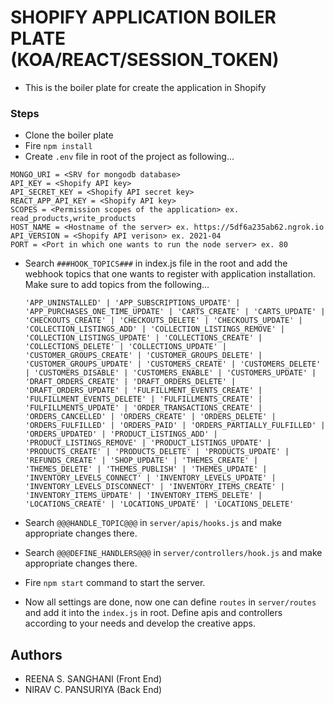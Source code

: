 # SHOPIFY APPLICATION BOILER PLATE (KOA/REACT/SESSION_TOKEN)

-   This is the boiler plate for create the application in Shopify

### Steps

-   Clone the boiler plate
-   Fire `npm install`
-   Create `.env` file in root of the project as following...

```
MONGO_URI = <SRV for mongodb database>
API_KEY = <Shopify API key>
API_SECRET_KEY = <Shopify API secret key>
REACT_APP_API_KEY = <Shopify API key>
SCOPES = <Permission scopes of the application> ex. read_products,write_products
HOST_NAME = <Hostname of the server> ex. https://5df6a235ab62.ngrok.io
API_VERSION = <Shopify API verison> ex. 2021-04
PORT = <Port in which one wants to run the node server> ex. 80
```

-   Search `###HOOK_TOPICS###` in index.js file in the root and add the webhook topics that one wants to register with application installation. Make sure to add topics from the following...

    `'APP_UNINSTALLED' | 'APP_SUBSCRIPTIONS_UPDATE' | 'APP_PURCHASES_ONE_TIME_UPDATE' | 'CARTS_CREATE' | 'CARTS_UPDATE' | 'CHECKOUTS_CREATE' | 'CHECKOUTS_DELETE' | 'CHECKOUTS_UPDATE' | 'COLLECTION_LISTINGS_ADD' | 'COLLECTION_LISTINGS_REMOVE' | 'COLLECTION_LISTINGS_UPDATE' | 'COLLECTIONS_CREATE' | 'COLLECTIONS_DELETE' | 'COLLECTIONS_UPDATE' | 'CUSTOMER_GROUPS_CREATE' | 'CUSTOMER_GROUPS_DELETE' | 'CUSTOMER_GROUPS_UPDATE' | 'CUSTOMERS_CREATE' | 'CUSTOMERS_DELETE' | 'CUSTOMERS_DISABLE' | 'CUSTOMERS_ENABLE' | 'CUSTOMERS_UPDATE' | 'DRAFT_ORDERS_CREATE' | 'DRAFT_ORDERS_DELETE' | 'DRAFT_ORDERS_UPDATE' | 'FULFILLMENT_EVENTS_CREATE' | 'FULFILLMENT_EVENTS_DELETE' | 'FULFILLMENTS_CREATE' | 'FULFILLMENTS_UPDATE' | 'ORDER_TRANSACTIONS_CREATE' | 'ORDERS_CANCELLED' | 'ORDERS_CREATE' | 'ORDERS_DELETE' | 'ORDERS_FULFILLED' | 'ORDERS_PAID' | 'ORDERS_PARTIALLY_FULFILLED' | 'ORDERS_UPDATED' | 'PRODUCT_LISTINGS_ADD' | 'PRODUCT_LISTINGS_REMOVE' | 'PRODUCT_LISTINGS_UPDATE' | 'PRODUCTS_CREATE' | 'PRODUCTS_DELETE' | 'PRODUCTS_UPDATE' | 'REFUNDS_CREATE' | 'SHOP_UPDATE' | 'THEMES_CREATE' | 'THEMES_DELETE' | 'THEMES_PUBLISH' | 'THEMES_UPDATE' | 'INVENTORY_LEVELS_CONNECT' | 'INVENTORY_LEVELS_UPDATE' | 'INVENTORY_LEVELS_DISCONNECT' | 'INVENTORY_ITEMS_CREATE' | 'INVENTORY_ITEMS_UPDATE' | 'INVENTORY_ITEMS_DELETE' | 'LOCATIONS_CREATE' | 'LOCATIONS_UPDATE' | 'LOCATIONS_DELETE'`

-   Search `@@@HANDLE_TOPIC@@@` in `server/apis/hooks.js` and make appropriate changes there.
-   Search `@@@DEFINE_HANDLERS@@@` in `server/controllers/hook.js` and make appropriate changes there.
-   Fire `npm start` command to start the server.
-   Now all settings are done, now one can define `routes` in `server/routes` and add it into the `index.js` in root. Define apis and controllers according to your needs and develop the creative apps.

## Authors

-   REENA S. SANGHANI (Front End)
-   NIRAV C. PANSURIYA (Back End)
